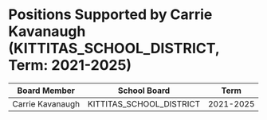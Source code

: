 # Positions Supported by Carrie Kavanaugh (KITTITAS_SCHOOL_DISTRICT, Term: 2021-2025)

| Board Member | School Board | Term |
|--------------|--------------|------|
| Carrie Kavanaugh | KITTITAS_SCHOOL_DISTRICT | 2021-2025 |

